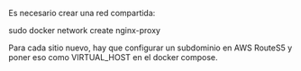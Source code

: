 Es necesario crear una red compartida:

sudo docker network create nginx-proxy

Para cada sitio nuevo, hay que configurar un subdominio en AWS RouteS5 y poner eso como VIRTUAL_HOST en el docker compose.
